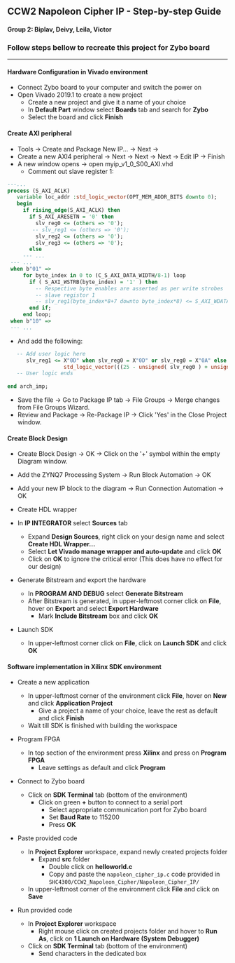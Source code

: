 ## CCW2 Napoleon Cipher IP - Step-by-step Guide
#### Group 2: Biplav, Deivy, Leila, Victor
 
### Follow steps bellow to recreate this project for Zybo board

---

#### Hardware Configuration in Vivado environment

- Connect Zybo board to your computer and switch the power on
- Open Vivado 2019.1 to create a new project
  - Create a new project and give it a name of your choice
  - In **Default Part** window select **Boards** tab and search for **Zybo**
  - Select the board and click **Finish**


#### Create AXI peripheral
 - Tools → Create and Package New IP... → Next → 
 - Create a new AXI4 peripheral → Next → Next → Next → Edit IP → Finish 
 - A new window opens → open myip_v1_0_S00_AXI.vhd
    - Comment out slave register 1:
 ```vhdl
 ---...
 process (S_AXI_ACLK)
	variable loc_addr :std_logic_vector(OPT_MEM_ADDR_BITS downto 0); 
	begin
	  if rising_edge(S_AXI_ACLK) then 
	    if S_AXI_ARESETN = '0' then
	      slv_reg0 <= (others => '0');
	     -- slv_reg1 <= (others => '0');
	      slv_reg2 <= (others => '0');
	      slv_reg3 <= (others => '0');
	    else 
      --- ...
  --- ...
  when b"01" =>
	  for byte_index in 0 to (C_S_AXI_DATA_WIDTH/8-1) loop
	    if ( S_AXI_WSTRB(byte_index) = '1' ) then
	      -- Respective byte enables are asserted as per write strobes                   
	      -- slave registor 1
	      -- slv_reg1(byte_index*8+7 downto byte_index*8) <= S_AXI_WDATA(byte_index*8+7 downto byte_index*8);
	    end if;
	  end loop;
  when b"10" =>
  --- ...
 ```
 - And add the following:
 ```vhdl
 	-- Add user logic here
	   slv_reg1 <= X"0D" when slv_reg0 = X"0D" or slv_reg0 = X"0A" else
                   std_logic_vector(((25 - unsigned( slv_reg0 ) + unsigned( slv_reg2)) mod 26) +97);
	-- User logic ends
  
end arch_imp;
 ```
 - Save the file → Go to Package IP tab → File Groups → Merge changes from File Groups Wizard.
 - Review and Package → Re-Package IP → Click 'Yes' in the Close Project window.
 
 
 #### Create Block Design
 - Create Block Design → OK → Click on the '+' symbol within the empty Diagram window.
 - Add the ZYNQ7 Processing System → Run Block Automation → OK
 - Add your new IP block to the diagram → Run Connection Automation → OK
 - Create HDL wrapper  
 - In **IP INTEGRATOR** select **Sources** tab
    - Expand **Design Sources**, right click on your design name and select **Create HDL Wrapper...**
    - Select **Let Vivado manage wrapper and auto-update** and click **OK**
    - Click on **OK** to ignore the critical error (This does have no effect for our design)
 
- Generate Bitstream and export the hardware
  - In **PROGRAM AND DEBUG** select **Generate Bitstream**
  - After Bitstream is generated, in upper-leftmost corner click on **File**, hover on **Export** and select **Export Hardware**
    - Mark **Include Bitstream** box and click **OK**

- Launch SDK
  - In upper-leftmost corner click on **File**, click on **Launch SDK** and click **OK**


#### Software implementation in Xilinx SDK environment

- Create a new application
  - In upper-leftmost corner of the environment click **File**, hover on **New** and click **Application Project**
    - Give a project a name of your choice, leave the rest as default and click **Finish**
  - Wait till SDK is finished with building the workspace

- Program FPGA
  - In top section of the environment press **Xilinx** and press on **Program FPGA**
    - Leave settings as default and click **Program**

- Connect to Zybo board
  - Click on **SDK Terminal** tab (bottom of the environment)
    - Click on green **+** button to connect to a serial port
      - Select appropriate communication port for Zybo board
      - Set **Baud Rate** to 115200
      - Press **OK**

- Paste provided code
  - In **Project Explorer** workspace, expand newly created projects folder
    - Expand **src** folder
      - Double click on **helloworld.c**
      - Copy and paste the `napoleon_cipher_ip.c` code provided in `SHC4300/CCW2_Napoleon_Cipher/Napoleon_Cipher_IP/`
  - In upper-leftmost corner of the environment click **File** and click on **Save**

- Run provided code
  - In **Project Explorer** workspace
    - Right mouse click on created projects folder and hover to **Run As**, click on **1 Launch on Hardware (System Debugger)**
  - Click on **SDK Terminal** tab (bottom of the environment)
    - Send characters in the dedicated box
